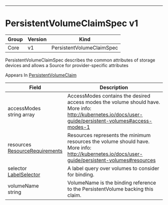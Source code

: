 

-----------
# PersistentVolumeClaimSpec v1



Group        | Version     | Kind
------------ | ---------- | -----------
Core | v1 | PersistentVolumeClaimSpec







PersistentVolumeClaimSpec describes the common attributes of storage devices and allows a Source for provider-specific attributes

<aside class="notice">
Appears In <a href="#persistentvolumeclaim-v1">PersistentVolumeClaim</a> </aside>

Field        | Description
------------ | -----------
accessModes <br /> string array | AccessModes contains the desired access modes the volume should have. More info: http://kubernetes.io/docs/user-guide/persistent-volumes#access-modes-1
resources <br /> [ResourceRequirements](#resourcerequirements-v1) | Resources represents the minimum resources the volume should have. More info: http://kubernetes.io/docs/user-guide/persistent-volumes#resources
selector <br /> [LabelSelector](#labelselector-unversioned) | A label query over volumes to consider for binding.
volumeName <br /> string | VolumeName is the binding reference to the PersistentVolume backing this claim.






